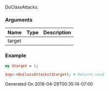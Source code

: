 DoClassAttacks.
### Arguments
**Name**|**Type**|**Description**
:---|:---|:---
target||

### Example

```perl
my $target = 1;

$npc->DoClassAttacks($target); # Returns void
```


Generated On 2018-04-29T00:35:14-07:00